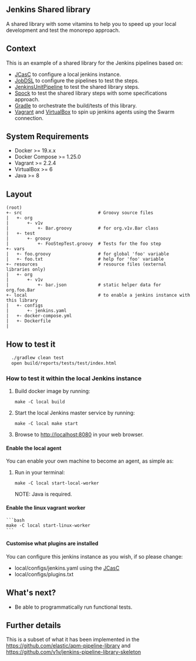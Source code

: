 ## Jenkins Shared library

A shared library with some vitamins to help you to speed up your local development and test the monorepo approach.

## Context

This is an example of a shared library for the Jenkins pipelines based on:

- [JCasC](https://jenkins.io/projects/jcasc/) to configure a local jenkins instance.
- [JobDSL](https://github.com/jenkinsci/job-dsl-plugin/wiki) to configure the pipelines to test the steps.
- [JenkinsUnitPipeline](https://github.com/jenkinsci/JenkinsPipelineUnit) to test the shared library steps.
- [Spock](http://spockframework.org/spock/docs/1.0/introduction.html) to test the shared library steps with some specifications approach.
- [Gradle](https://docs.gradle.org/current/userguide/userguide.html) to orchestrate the build/tests of this library.
- [Vagrant](https://www.vagrantup.com/docs/index.html) and [VirtualBox](https://www.virtualbox.org/wiki/Documentation) to spin up jenkins agents using the Swarm connection.

## System Requirements

- Docker >= 19.x.x
- Docker Compose >= 1.25.0
- Vagrant >= 2.2.4
- VirtualBox >= 6
- Java >= 8

## Layout

```
(root)
+- src                             # Groovy source files
|   +- org
|       +- v1v
|           +- Bar.groovy          # for org.v1v.Bar class
|   +- test
|       +- groovy
|           +- FooStepTest.groovy  # Tests for the foo step
+- vars
|   +- foo.groovy                  # for global 'foo' variable
|   +- foo.txt                     # help for 'foo' variable
+- resources                       # resource files (external libraries only)
|   +- org
|       +- v1v
|           +- bar.json            # static helper data for org.foo.Bar
+- local                           # to enable a jenkins instance with this library
|   +- configs
|       +- jenkins.yaml
|   +- docker-compose.yml
|   +- Dockerfile
|
```

## How to test it

```bash
  ./gradlew clean test
  open build/reports/tests/test/index.html
```

### How to test it within the local Jenkins instance

1. Build docker image by running:

   ```
   make -C local build
   ```

2. Start the local Jenkins master service by running:

   ```
   make -C local make start
   ```

3. Browse to <http://localhost:8080> in your web browser.

#### Enable the local agent

You can enable your own machine to become an agent, as simple as:

1. Run in your terminal:

    ```
    make -C local start-local-worker
    ```
    NOTE: Java is required.

#### Enable the linux vagrant worker

    ```bash
    make -C local start-linux-worker
    ```

#### Customise what plugins are installed

You can configure this jenkins instance as you wish, if so please change:

* local/configs/jenkins.yaml using the [JCasC](https://jenkins.io/projects/jcasc/)
* local/configs/plugins.txt


## What's next?

- Be able to programmatically run functional tests.


## Further details

This is a subset of what it has been implemented in the https://github.com/elastic/apm-pipeline-library and https://github.com/v1v/jenkins-pipeline-library-skeleton